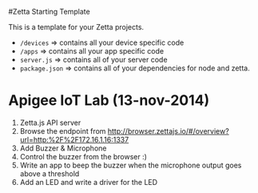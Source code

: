#Zetta Starting Template

This is a template for your Zetta projects.

+ `/devices` => contains all your device specific code
+ `/apps` => contains all your app specific code
+ `server.js` => contains all of your server code
+ `package.json` => contains all of your dependencies for node and zetta.


# Apigee IoT Lab (13-nov-2014)

1. Zetta.js API server
2. Browse the endpoint from http://browser.zettajs.io/#/overview?url=http:%2F%2F172.16.1.16:1337
3. Add Buzzer & Microphone
4. Control the buzzer from the browser :)
5. Write an app to beep the buzzer when the microphone output goes above a threshold
6. Add an LED and write a driver for the LED
